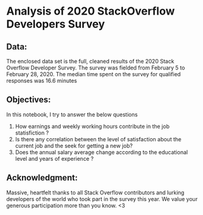 # Analysis of 2020 StackOverflow Developers Survey 

## Data:
The enclosed data set is the full, cleaned results of the 2020 Stack Overflow Developer Survey. The survey was fielded from February 5 to February 28, 2020. The median time spent on the survey for qualified responses was 16.6 minutes

## Objectives: 
In this notebook, I try to answer the below questions 
1) How earnings and weekly working hours contribute in the job statisfiction ? 
2) Is there any correlation between the level of satisfaction about the current job and the seek for getting a new job?
3) Does the annual salary average change according to the educational level and years of experience ?

## Acknowledgment:
Massive, heartfelt thanks to all Stack Overflow contributors and lurking developers of the world who took part in the survey this year. We value your generous participation more than you know. <3
